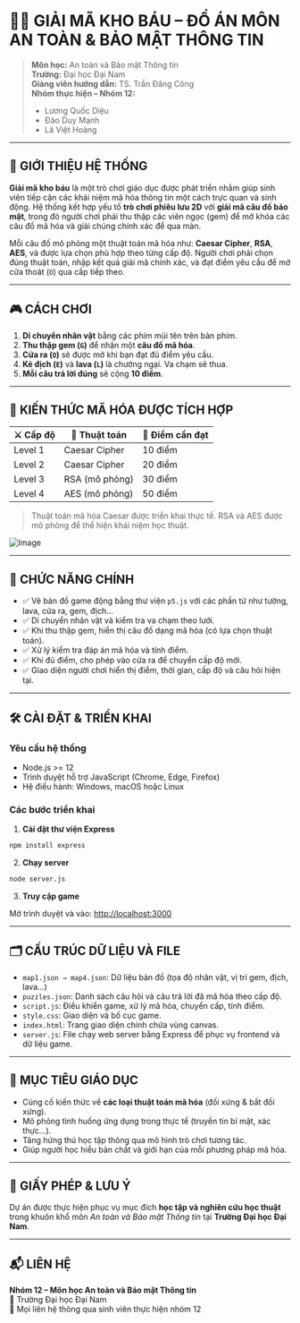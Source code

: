 
# 🏴‍☠️ GIẢI MÃ KHO BÁU – ĐỒ ÁN MÔN AN TOÀN & BẢO MẬT THÔNG TIN

> **Môn học:** An toàn và Bảo mật Thông tin  
> **Trường:** Đại học Đại Nam  
> **Giảng viên hướng dẫn:** TS. Trần Đăng Công  
> **Nhóm thực hiện – Nhóm 12:**  
> - Lương Quốc Diệu
> - Đào Duy Mạnh
> - Lã Việt Hoàng

---

## 🧩 GIỚI THIỆU HỆ THỐNG

**Giải mã kho báu** là một trò chơi giáo dục được phát triển nhằm giúp sinh viên tiếp cận các khái niệm mã hóa thông tin một cách trực quan và sinh động. Hệ thống kết hợp yếu tố **trò chơi phiêu lưu 2D** với **giải mã câu đố bảo mật**, trong đó người chơi phải thu thập các viên ngọc (gem) để mở khóa các câu đố mã hóa và giải chúng chính xác để qua màn.

Mỗi câu đố mô phỏng một thuật toán mã hóa như: **Caesar Cipher**, **RSA**, **AES**, và được lựa chọn phù hợp theo từng cấp độ. Người chơi phải chọn đúng thuật toán, nhập kết quả giải mã chính xác, và đạt điểm yêu cầu để mở cửa thoát (`O`) qua cấp tiếp theo.

---

## 🎮 CÁCH CHƠI

1. **Di chuyển nhân vật** bằng các phím mũi tên trên bàn phím.
2. **Thu thập gem (`G`)** để nhận một **câu đố mã hóa**.
3. **Cửa ra (`O`)** sẽ được mở khi bạn đạt đủ điểm yêu cầu.
4. **Kẻ địch (`E`)** và **lava (`L`)** là chướng ngại. Va chạm sẽ thua.
5. **Mỗi câu trả lời đúng** sẽ cộng **10 điểm**.

---

## 🔐 KIẾN THỨC MÃ HÓA ĐƯỢC TÍCH HỢP

| ⚔️ Cấp độ | 🔐 Thuật toán      | 🎯 Điểm cần đạt |
|----------|--------------------|----------------|
| Level 1  | Caesar Cipher      | 10 điểm        |
| Level 2  | Caesar Cipher      | 20 điểm        |
| Level 3  | RSA (mô phỏng)     | 30 điểm        |
| Level 4  | AES (mô phỏng)     | 50 điểm        |
> Thuật toán mã hóa Caesar được triển khai thực tế. RSA và AES được mô phỏng để thể hiện khái niệm học thuật.

![Image](https://github.com/user-attachments/assets/58ebf57e-aa58-4dcd-98d5-b767b35798ba)

---

## 🧠 CHỨC NĂNG CHÍNH

- ✅ Vẽ bản đồ game động bằng thư viện `p5.js` với các phần tử như tường, lava, cửa ra, gem, địch...
- ✅ Di chuyển nhân vật và kiểm tra va chạm theo lưới.
- ✅ Khi thu thập gem, hiển thị câu đố dạng mã hóa (có lựa chọn thuật toán).
- ✅ Xử lý kiểm tra đáp án mã hóa và tính điểm.
- ✅ Khi đủ điểm, cho phép vào cửa ra để chuyển cấp độ mới.
- ✅ Giao diện người chơi hiển thị điểm, thời gian, cấp độ và câu hỏi hiện tại.

---

## 🛠️ CÀI ĐẶT & TRIỂN KHAI

### Yêu cầu hệ thống

- Node.js >= 12  
- Trình duyệt hỗ trợ JavaScript (Chrome, Edge, Firefox)  
- Hệ điều hành: Windows, macOS hoặc Linux

### Các bước triển khai

1. **Cài đặt thư viện Express**

```bash
npm install express
```

2. **Chạy server**

```bash
node server.js
```

3. **Truy cập game**

Mở trình duyệt và vào: [http://localhost:3000](http://localhost:3000)

---

## 🗂️ CẤU TRÚC DỮ LIỆU VÀ FILE

- `map1.json → map4.json`: Dữ liệu bản đồ (tọa độ nhân vật, vị trí gem, địch, lava...)
- `puzzles.json`: Danh sách câu hỏi và câu trả lời đã mã hóa theo cấp độ.
- `script.js`: Điều khiển game, xử lý mã hóa, chuyển cấp, tính điểm.
- `style.css`: Giao diện và bố cục game.
- `index.html`: Trang giao diện chính chứa vùng canvas.
- `server.js`: File chạy web server bằng Express để phục vụ frontend và dữ liệu game.

---

## 🧪 MỤC TIÊU GIÁO DỤC

- Củng cố kiến thức về **các loại thuật toán mã hóa** (đối xứng & bất đối xứng).
- Mô phỏng tình huống ứng dụng trong thực tế (truyền tin bí mật, xác thực...).
- Tăng hứng thú học tập thông qua mô hình trò chơi tương tác.
- Giúp người học hiểu bản chất và giới hạn của mỗi phương pháp mã hóa.

---

## 📜 GIẤY PHÉP & LƯU Ý

Dự án được thực hiện phục vụ mục đích **học tập và nghiên cứu học thuật** trong khuôn khổ môn _An toàn và Bảo mật Thông tin_ tại **Trường Đại học Đại Nam**.


---

## 📬 LIÊN HỆ

**Nhóm 12 – Môn học An toàn và Bảo mật Thông tin**  
📍 Trường Đại học Đại Nam  
📧 Mọi liên hệ thông qua sinh viên thực hiện nhóm 12 
